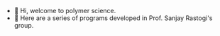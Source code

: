 - 👋 Hi, welcome to polymer science.
- 👀 Here are a series of programs developed in Prof. Sanjay Rastogi's group.
